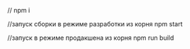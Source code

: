 // npm i

//запуск сборки в режиме разработки из корня
    npm start

//запуск в режиме  продакшена из корня
    npm run build

